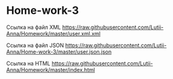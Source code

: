 # Home-work-3
Ссылка на файл XML
https://raw.githubusercontent.com/Lutii-Anna/Homework/master/user.xml.xml

Ссылка на файл JSON
https://raw.githubusercontent.com/Lutii-Anna/Home-work-3/master/user.json.json

Ссылка на HTML
https://raw.githubusercontent.com/Lutii-Anna/Homework/master/index.html
